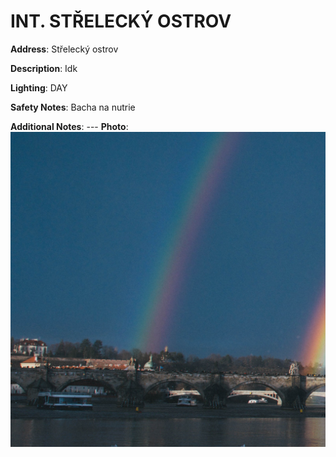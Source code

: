 # INT. STŘELECKÝ OSTROV

**Address**: Střelecký ostrov

**Description**: Idk

**Lighting**: DAY

**Safety Notes**: Bacha na nutrie

**Additional Notes**: ---
**Photo**: ![duha1.jpg](./duha1.jpg)

